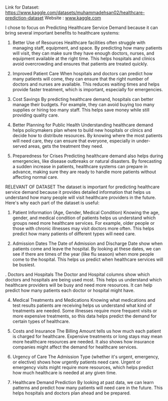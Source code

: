 Link for Dataset: https://www.kaggle.com/datasets/muhammadehsan02/healthcare-prediction-dataset 
Website : www.kaggle.com

I chose to focus on Predicting Healthcare Service Demand because it can bring several important benefits to healthcare systems:

1. Better Use of Resources
Healthcare facilities often struggle with managing staff, equipment, and space. By predicting how many patients will visit, they can make sure they have enough doctors, nurses, and equipment available at the right time. This helps hospitals and clinics avoid overcrowding and ensures that patients are treated quickly.

3. Improved Patient Care
When hospitals and doctors can predict how many patients will come, they can ensure that the right number of doctors and nurses are available. This reduces waiting times and helps provide faster treatment, which is important, especially for emergencies.

5. Cost Savings
By predicting healthcare demand, hospitals can better manage their budgets. For example, they can avoid buying too many supplies or hiring too many staff. This helps save money while still providing quality care.

7. Better Planning for Public Health
Understanding healthcare demand helps policymakers plan where to build new hospitals or clinics and decide how to distribute resources. By knowing where the most patients will need care, they can ensure that everyone, especially in under-served areas, gets the treatment they need.

9. Preparedness for Crises
Predicting healthcare demand also helps during emergencies, like disease outbreaks or natural disasters. By forecasting a sudden increase in patients, healthcare systems can prepare in advance, making sure they are ready to handle more patients without affecting normal care.





RELEVANT OF DATASET
The dataset is important for predicting healthcare service demand because it provides detailed information that helps us understand how many people will visit healthcare providers in the future. Here's why each part of the dataset is useful:

1. Patient Information (Age, Gender, Medical Condition)
Knowing the age, gender, and medical condition of patients helps us understand which groups need more healthcare services. For example, older people or those with chronic illnesses may visit doctors more often. This helps predict how many patients of different types will need care.

2. Admission Dates
The Date of Admission and Discharge Date show when patients come and leave the hospital. By looking at these dates, we can see if there are times of the year (like flu season) when more people come to the hospital. This helps us predict when healthcare services will be busiest.

. Doctors and Hospitals
The Doctor and Hospital columns show which doctors and hospitals are being used most. This helps us understand which healthcare providers will be busy and need more resources. It can help predict how many patients each doctor or hospital might have.

4. Medical Treatments and Medications
Knowing what medications and test results patients are receiving helps us understand what kind of treatments are needed. Some illnesses require more frequent visits or more expensive treatments, so this data helps predict the demand for certain types of healthcare.

5. Costs and Insurance
The Billing Amount tells us how much each patient is charged for healthcare. Expensive treatments or long stays may mean more healthcare resources are needed. It also shows how insurance companies might affect the demand for healthcare services.

6. Urgency of Care
The Admission Type (whether it's urgent, emergency, or elective) shows how urgently patients need care. Urgent or emergency visits might require more resources, which helps predict how much healthcare is needed at any given time.

7. Healthcare Demand Prediction
By looking at past data, we can learn patterns and predict how many patients will need care in the future. This helps hospitals and doctors plan ahead and be prepared.